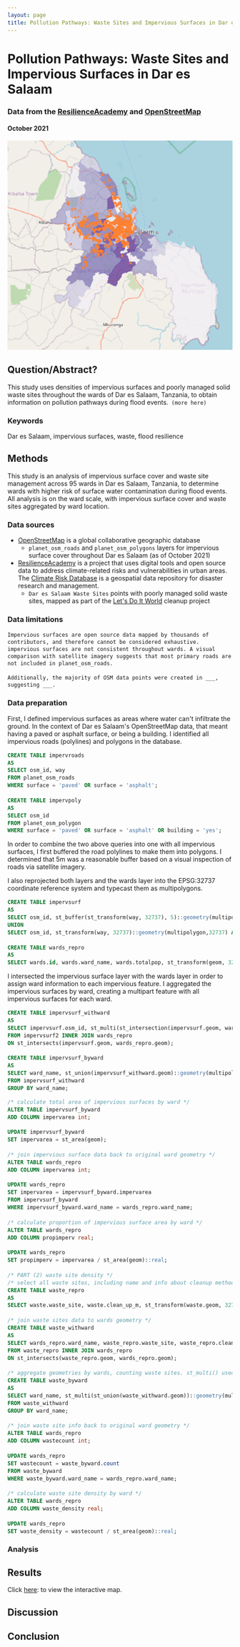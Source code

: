 ```yaml
---
layout: page
title: Pollution Pathways: Waste Sites and Impervious Surfaces in Dar es Salaam
---
```



# Pollution Pathways: Waste Sites and Impervious Surfaces in Dar es Salaam
### Data from the [ResilienceAcademy](https://resilienceacademy.ac.tz/data/) and [OpenStreetMap](https://www.openstreetmap.org/#map=12/-6.8162/39.2203)

#### October 2021

![Results](assets/waste_imperv.png)

## Question/Abstract?
This study uses densities of impervious surfaces and poorly managed solid waste sites throughout the wards of Dar es Salaam, Tanzania, to obtain information on pollution pathways during flood events.``` (more here)```

### Keywords
Dar es Salaam, impervious surfaces, waste, flood resilience

## Methods
This study is an analysis of impervious surface cover and waste site management across 95 wards in Dar es Salaam, Tanzania, to determine wards with higher risk of surface water contamination during flood events. All analysis is on the ward scale, with impervious surface cover and waste sites aggregated by ward location.

### Data sources
- [OpenStreetMap](https://www.openstreetmap.org/#map=12/-6.8162/39.2203) is a global collaborative geographic database
    - ```planet_osm_roads``` and ```planet_osm_polygons``` layers for impervious surface cover throughout Dar es Salaam (as of October 2021)
- [ResilienceAcademy](https://resilienceacademy.ac.tz/data/) is a project that uses digital tools and open source data to address climate-related risks and vulnerabilities in urban areas. The [Climate Risk Database](https://geonode.resilienceacademy.ac.tz/) is a geospatial data repository for disaster research and management.
    - ```Dar es Salaam Waste Sites``` points with poorly managed solid waste sites, mapped as part of the [Let's Do It World](https://letsdoitworld.org) cleanup project

### Data limitations
```
Impervious surfaces are open source data mapped by thousands of contributors, and therefore cannot be considered exhaustive.
impervious surfaces are not consistent throughout wards. A visual comparison with satellite imagery suggests that most primary roads are not included in planet_osm_roads.

Additionally, the majority of OSM data points were created in ___, suggesting ___.
```
### Data preparation
First, I defined impervious surfaces as areas where water can't infiltrate the ground. In the context of Dar es Salaam's OpenStreetMap data, that meant having a paved or asphalt surface, or being a building. I identified all impervious roads (polylines) and polygons in the database.

```sql
CREATE TABLE impervroads
AS
SELECT osm_id, way
FROM planet_osm_roads
WHERE surface = 'paved' OR surface = 'asphalt';

CREATE TABLE impervpoly
AS
SELECT osm_id
FROM planet_osm_polygon
WHERE surface = 'paved' OR surface = 'asphalt' OR building = 'yes';
```
In order to combine the two above queries into one with all impervious surfaces, I first buffered the road polylines to make them into polygons. I determined that 5m was a reasonable buffer based on a visual inspection of roads via satellite imagery.

I also reprojected both layers and the wards layer into the EPSG:32737 coordinate reference system and typecast them as multipolygons.

```sql
CREATE TABLE impervsurf
AS
SELECT osm_id, st_buffer(st_transform(way, 32737), 5)::geometry(multipolygon, 32737) AS geom FROM impervroads
UNION
SELECT osm_id, st_transform(way, 32737)::geometry(multipolygon,32737) AS geom FROM impervpoly;

CREATE TABLE wards_repro
AS
SELECT wards.id, wards.ward_name, wards.totalpop, st_transform(geom, 32737)::geometry(multipolygon, 32737) AS geom FROM wards;
```
I intersected the impervious surface layer with the wards layer in order to assign ward information to each impervious feature. I aggregated the impervious surfaces by ward, creating a multipart feature with all impervious surfaces for each ward.

```sql
CREATE TABLE impervsurf_withward
AS
SELECT impervsurf.osm_id, st_multi(st_intersection(impervsurf.geom, wards_repro.geom))::geometry(multipolygon, 32737) AS geom, wards_repro.ward_name
FROM impervsurf2 INNER JOIN wards_repro
ON st_intersects(impervsurf.geom, wards_repro.geom);

CREATE TABLE impervsurf_byward
AS
SELECT ward_name, st_union(impervsurf_withward.geom)::geometry(multipolygon, 32737) AS geom
FROM impervsurf_withward
GROUP BY ward_name;
```


```sql
/* calculate total area of impervious surfaces by ward */
ALTER TABLE impervsurf_byward
ADD COLUMN impervarea int;

UPDATE impervsurf_byward
SET impervarea = st_area(geom);

/* join impervious surface data back to original ward geometry */
ALTER TABLE wards_repro
ADD COLUMN impervarea int;

UPDATE wards_repro
SET impervarea = impervsurf_byward.impervarea
FROM impervsurf_byward
WHERE impervsurf_byward.ward_name = wards_repro.ward_name;

/* calculate proportion of impervious surface area by ward */
ALTER TABLE wards_repro
ADD COLUMN propimperv real;

UPDATE wards_repro
SET propimperv = impervarea / st_area(geom)::real;

/* PART (2) waste site density */
/* select all waste sites, including name and info about cleanup method */
CREATE TABLE waste_repro
AS
SELECT waste.waste_site, waste.clean_up_m, st_transform(waste.geom, 32737)::geometry(point, 32737) AS geom FROM waste;

/* join waste sites data to wards geometry */
CREATE TABLE waste_withward
AS
SELECT wards_repro.ward_name, waste_repro.waste_site, waste_repro.clean_up_m, st_multi(waste_repro.geom)::geometry(multipoint, 32737) AS geom, wards_repro
FROM waste_repro INNER JOIN wards_repro
ON st_intersects(waste_repro.geom, wards_repro.geom);

/* aggregate geometries by wards, counting waste sites. st_multi() used to make geometry type match column type, which is multipoint in this case */
CREATE TABLE waste_byward
AS
SELECT ward_name, st_multi(st_union(waste_withward.geom))::geometry(multipoint, 32737) AS geom, count(ward_name)
FROM waste_withward
GROUP BY ward_name;

/* join waste site info back to original ward geometry */
ALTER TABLE wards_repro
ADD COLUMN wastecount int;

UPDATE wards_repro
SET wastecount = waste_byward.count
FROM waste_byward
WHERE waste_byward.ward_name = wards_repro.ward_name;

/* calculate waste site density by ward */
ALTER TABLE wards_repro
ADD COLUMN waste_density real;

UPDATE wards_repro
SET waste_density = wastecount / st_area(geom)::real;
```
### Analysis

## Results
Click [here](assets/): to view the interactive map.


## Discussion

## Conclusion
